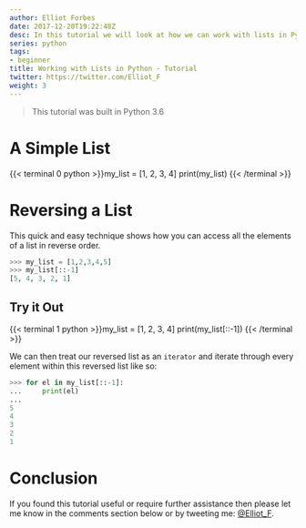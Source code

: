 ```yaml
---
author: Elliot Forbes
date: 2017-12-20T19:22:48Z
desc: In this tutorial we will look at how we can work with lists in Python
series: python
tags:
- beginner
title: Working with Lists in Python - Tutorial
twitter: https://twitter.com/Elliot_F
weight: 3
---
```


> This tutorial was built in Python 3.6

# A Simple List

{{< terminal 0 python >}}my_list = [1, 2, 3, 4]
print(my_list)
{{< /terminal >}}




# Reversing a List

This quick and easy technique shows how you can access all the elements of a list in reverse order.

```py
>>> my_list = [1,2,3,4,5]
>>> my_list[::-1]
[5, 4, 3, 2, 1]
```

## Try it Out

{{< terminal 1 python >}}my_list = [1, 2, 3, 4]
print(my_list[::-1])
{{< /terminal >}}

We can then treat our reversed list as an `iterator` and iterate through every element within this reversed list like so:

```py
>>> for el in my_list[::-1]:
...     print(el)
...
5
4
3
2
1
```

# Conclusion

If you found this tutorial useful or require further assistance then please let me know in the comments section below or by tweeting me: [@Elliot_F](https://twitter.com/elliot_f).